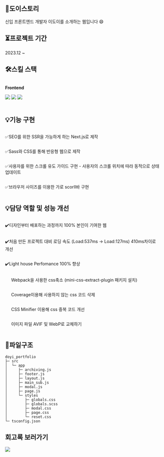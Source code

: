 ## 🌱도이스토리 
신입 프론트엔드 개발자 이도이를 소개하는 웹입니다 :smile:

## ⏳프로젝트 기간 
2023.12 ~ 

## 🛠️스킬 스택 
<div style="display:flex; flex-direction:column; align-items:flex-start;">
    <p><strong>Frontend</strong></p>
    <div>
        <img src="https://img.shields.io/badge/Next.js-000000?style=flat-square&logo=Next.js&logoColor=white">
        <img src="https://img.shields.io/badge/Sass-CC6699?style=flat-square&logo=Sass&logoColor=white"> 
        <img src="https://img.shields.io/badge/Vercel-000000?style=flat-square&logo=Vercel&logoColor=white"> 
    </div><br/>
</div>

## 💡기능 구현
<div style="display:flex; flex-direction:column; align-items:flex-start;">
    <p>✅SEO를 위한 SSR을 가능하게 하는 Next.js로 제작</p>
    <p>✅Sass와 CSS를 통해 반응형 웹으로 제작</p>
    <p>✅사용자를 위한 스크롤 유도 가이드 구현 - 사용자의 스크롤 위치에 따라 동적으로 상태 업데이트 </p>
    <p>✅브라우저 사이즈를 이용한 가로 scorll바 구현 </p>
</div>

## 💡담당 역할 및 성능 개선 
<div style="display:flex; flex-direction:column; align-items:flex-start;">
    <p>✔️디자인부터 배포하는 과정까지 100% 본인이 기여한 웹</p>
    <p>✔️처음 만든 프로젝트 대비 로딩 속도 (Load:537ms → Load:127ms) 410ms차이로 개선 </p>
    <p>✔️Light house Perfomance 100% 향상  </p>
    <p>&nbsp&nbsp&nbsp&nbsp Webpack을 사용한 css축소 (mini-css-extract-plugin 패키지 설치)</p>
    <p>&nbsp&nbsp&nbsp&nbsp Coverage이용해 사용하지 않는 css 코드 삭제</p>
    <p>&nbsp&nbsp&nbsp&nbsp CSS Minifier 이용해 css 중복 코드 개선</p>
    <p>&nbsp&nbsp&nbsp&nbsp 이미지 파일 AVIF 및 WebP로 교체하기</p>
</div>


## 📂파일구조
```
doyi_portfolio
├─ src
│  └─ app
│     ├─ archiving.js
│     ├─ footer.js
│     ├─ layout.js
│     ├─ main_sub.js
│     ├─ modal.js
│     ├─ page.js
│     └─ styles
│        ├─ globals.css
│        ├─ globals.scss
│        ├─ modal.css
│        ├─ page.css
│        └─ reset.css
└─ tsconfig.json

```

## 회고록 보러가기 
 <a href="https://2-doooo-2.tistory.com/135">
          <img src="https://img.shields.io/badge/Tistory-E74C3C?style=flat-square&logo=tistory&logoColor=white"> 
 </a>
